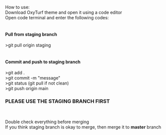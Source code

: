 How to use:<br>
Download OxyTurf theme and open it using a code editor<br>
Open code terminal and enter the following codes:<br><br>
<h4>Pull from staging branch</h4>
>git pull origin staging<br>
<br>
<h4>Commit and push to staging branch</h4>
>git add .<br>
>git commit -m "message" <br>
>git status (git pull if not clean) <br>
>git push origin main<br>

<b><h3>PLEASE USE THE STAGING BRANCH FIRST</h3></b><br>

Double check everything before merging<br>
If you think staging branch is okay to merge, then merge it to <b>master</b> branch


